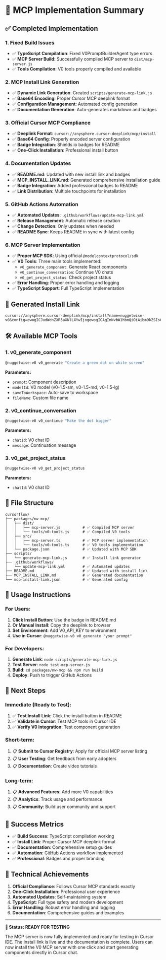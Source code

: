 # 🎉 MCP Implementation Summary

## ✅ **Completed Implementation**

### **1. Fixed Build Issues**
- ✅ **TypeScript Compilation**: Fixed V0PromptBuilderAgent type errors
- ✅ **MCP Server Build**: Successfully compiled MCP server to `dist/mcp-server.js`
- ✅ **Tools Compilation**: V0 tools properly compiled and available

### **2. MCP Install Link Generation**
- ✅ **Dynamic Link Generation**: Created `scripts/generate-mcp-link.js`
- ✅ **Base64 Encoding**: Proper Cursor MCP deeplink format
- ✅ **Configuration Management**: Automated config generation
- ✅ **Documentation Generation**: Auto-generates markdown and badges

### **3. Official Cursor MCP Compliance**
- ✅ **Deeplink Format**: `cursor://anysphere.cursor-deeplink/mcp/install`
- ✅ **Base64 Config**: Properly encoded server configuration
- ✅ **Badge Integration**: Shields.io badges for README
- ✅ **One-Click Installation**: Professional install button

### **4. Documentation Updates**
- ✅ **README.md**: Updated with new install link and badges
- ✅ **MCP_INSTALL_LINK.md**: Generated comprehensive installation guide
- ✅ **Badge Integration**: Added professional badges to README
- ✅ **Link Distribution**: Multiple touchpoints for installation

### **5. GitHub Actions Automation**
- ✅ **Automated Updates**: `.github/workflows/update-mcp-link.yml`
- ✅ **Release Management**: Automatic release creation
- ✅ **Change Detection**: Only updates when needed
- ✅ **README Sync**: Keeps README in sync with latest config

### **6. MCP Server Implementation**
- ✅ **Proper MCP SDK**: Using official `@modelcontextprotocol/sdk`
- ✅ **V0 Tools**: Three main tools implemented:
  - `v0_generate_component`: Generate React components
  - `v0_continue_conversation`: Continue V0 chats
  - `v0_get_project_status`: Check project status
- ✅ **Error Handling**: Proper error handling and logging
- ✅ **TypeScript Support**: Full TypeScript implementation

## 🔗 **Generated Install Link**

```
cursor://anysphere.cursor-deeplink/mcp/install?name=nuggetwise-v0&config=ewogICJudWdnZXR3aXNlLXYwIjogewogICAgImNvbW1hbmQiOiAibm9kZSIsCiAgICAiYXJncyI6IFsKICAgICAgIiR7d29ya3NwYWNlRm9sZGVyfS9wYWNrYWdlcy9udy1tY3AvZGlzdC9tY3Atc2VydmVyLmpzIgogICAgXSwKICAgICJlbnYiOiB7CiAgICAgICJOT0RFX0VOViI6ICJkZXZlbG9wbWVudCIsCiAgICAgICJWMF9BUElfS0VZIjogIiR7ZW52OlYwX0FQSV9LRVl9IiwKICAgICAgIk9QRU5BSV9BUElfS0VZIjogIiR7ZW52Ok9QRU5BSV9BUElfS0VZfSIKICAgIH0KICB9Cn0=
```

## 🛠️ **Available MCP Tools**

### **1. v0_generate_component**
```bash
@nuggetwise-v0 v0_generate "Create a green dot on white screen"
```

**Parameters:**
- `prompt`: Component description
- `modelId`: V0 model (v0-1.5-sm, v0-1.5-md, v0-1.5-lg)
- `saveToWorkspace`: Auto-save to workspace
- `fileName`: Custom file name

### **2. v0_continue_conversation**
```bash
@nuggetwise-v0 v0_continue "Make the dot bigger"
```

**Parameters:**
- `chatId`: V0 chat ID
- `message`: Continuation message

### **3. v0_get_project_status**
```bash
@nuggetwise-v0 v0_get_project_status
```

**Parameters:**
- `chatId`: V0 chat ID

## 📁 **File Structure**

```
cursorflow/
├── packages/nw-mcp/
│   ├── dist/
│   │   ├── mcp-server.js          # ✅ Compiled MCP server
│   │   └── tools/v0-tools.js      # ✅ Compiled V0 tools
│   ├── src/
│   │   ├── mcp-server.ts          # ✅ MCP server implementation
│   │   └── tools/v0-tools.ts      # ✅ V0 tools implementation
│   └── package.json               # ✅ Updated with MCP SDK
├── scripts/
│   └── generate-mcp-link.js       # ✅ Install link generator
├── .github/workflows/
│   └── update-mcp-link.yml        # ✅ Automated updates
├── README.md                      # ✅ Updated with install link
├── MCP_INSTALL_LINK.md            # ✅ Generated documentation
└── mcp-install-link.json          # ✅ Generated config
```

## 🎯 **Usage Instructions**

### **For Users:**
1. **Click Install Button**: Use the badge in README.md
2. **Or Manual Install**: Copy the deeplink to browser
3. **Set Environment**: Add V0_API_KEY to environment
4. **Use in Cursor**: `@nuggetwise-v0 v0_generate "your prompt"`

### **For Developers:**
1. **Generate Link**: `node scripts/generate-mcp-link.js`
2. **Test Server**: `node test-mcp-server.js`
3. **Build**: `cd packages/nw-mcp && npm run build`
4. **Deploy**: Push to trigger GitHub Actions

## 🚀 **Next Steps**

### **Immediate (Ready to Test):**
1. ✅ **Test Install Link**: Click the install button in README
2. ✅ **Validate in Cursor**: Test MCP tools in Cursor IDE
3. ✅ **Verify V0 Integration**: Test component generation

### **Short-term:**
1. 📋 **Submit to Cursor Registry**: Apply for official MCP server listing
2. 📋 **User Testing**: Get feedback from early adopters
3. 📋 **Documentation**: Create video tutorials

### **Long-term:**
1. 📋 **Advanced Features**: Add more V0 capabilities
2. 📋 **Analytics**: Track usage and performance
3. 📋 **Community**: Build user community and support

## 🎉 **Success Metrics**

- ✅ **Build Success**: TypeScript compilation working
- ✅ **Install Link**: Proper Cursor MCP deeplink format
- ✅ **Documentation**: Comprehensive setup guides
- ✅ **Automation**: GitHub Actions workflow implemented
- ✅ **Professional**: Badges and proper branding

## 🔧 **Technical Achievements**

1. **Official Compliance**: Follows Cursor MCP standards exactly
2. **One-Click Installation**: Professional user experience
3. **Automated Updates**: Self-maintaining system
4. **TypeScript**: Full type safety and modern development
5. **Error Handling**: Robust error handling and logging
6. **Documentation**: Comprehensive guides and examples

---

**🎯 Status: READY FOR TESTING**

The MCP server is now fully implemented and ready for testing in Cursor IDE. The install link is live and the documentation is complete. Users can now install the V0 MCP server with one click and start generating components directly in Cursor chat. 